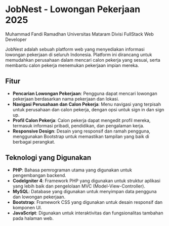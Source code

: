 # JobNest - Lowongan Pekerjaan 2025
Muhammad Fandi Ramadhan
Universitas Mataram
Divisi FullStack Web Developer

JobNest adalah sebuah platform web yang menyediakan informasi lowongan pekerjaan di seluruh Indonesia. Platform ini dirancang untuk memudahkan perusahaan dalam mencari calon pekerja yang sesuai, serta membantu calon pekerja menemukan pekerjaan impian mereka.

## Fitur

- **Pencarian Lowongan Pekerjaan**: Pengguna dapat mencari lowongan pekerjaan berdasarkan nama pekerjaan dan lokasi.
- **Navigasi Perusahaan dan Calon Pekerja**: Menu navigasi yang terpisah untuk perusahaan dan calon pekerja, dengan opsi untuk sign in dan sign up.
- **Profil Calon Pekerja**: Calon pekerja dapat mengedit profil mereka, termasuk informasi pribadi, pendidikan, dan pengalaman kerja.
- **Responsive Design**: Desain yang responsif dan ramah pengguna, menggunakan Bootstrap untuk memastikan tampilan yang baik di berbagai perangkat.

## Teknologi yang Digunakan

- **PHP**: Bahasa pemrograman utama yang digunakan untuk pengembangan backend.
- **CodeIgniter 4**: Framework PHP yang digunakan untuk struktur aplikasi yang lebih baik dan pengelolaan MVC (Model-View-Controller).
- **MySQL**: Database yang digunakan untuk menyimpan data pengguna dan lowongan pekerjaan.
- **Bootstrap**: Framework CSS yang digunakan untuk desain responsif dan komponen UI.
- **JavaScript**: Digunakan untuk interaktivitas dan fungsionalitas tambahan pada halaman web.

